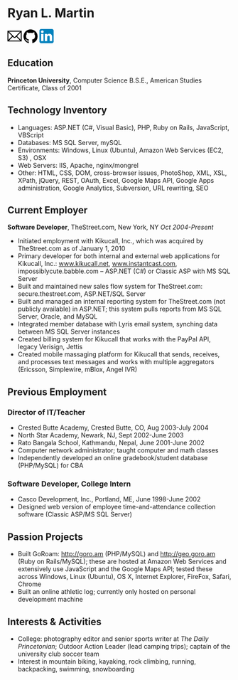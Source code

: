 # Ryan L. Martin

[![Email](images/email.png)](mailto:rlmartin@gmail.com) [![GitHub](images/github.png)](https://github.com/rlmartin) [![LinkedIn](images/linkedin.png)](https://www.linkedin.com/in/ryan-l-martin)

## Education
**Princeton University**, Computer Science B.S.E., American Studies Certificate, Class of 2001

## Technology Inventory
* Languages: ASP.NET (C#, Visual Basic), PHP, Ruby on Rails, JavaScript, VBScript
* Databases: MS SQL Server, mySQL
* Environments: Windows, Linux (Ubuntu), Amazon Web Services (EC2, S3) , OSX
* Web Servers: IIS, Apache, nginx/mongrel
* Other: HTML, CSS, DOM, cross-browser issues, PhotoShop, XML, XSL, XPath, jQuery, REST, OAuth, Excel, Google Maps API, Google Apps administration, Google Analytics, Subversion, URL rewriting, SEO

## Current Employer
**Software Developer**, TheStreet.com, New York, NY _Oct 2004-Present_
* Initiated employment with Kikucall, Inc., which was acquired by TheStreet.com as of January 1, 2010
* Primary developer for both internal and external web applications for Kikucall, Inc.: www.kikucall.net, www.instantcast.com, impossiblycute.babble.com – ASP.NET (C#) or Classic ASP with MS SQL Server
* Built and maintained new sales flow system for TheStreet.com: secure.thestreet.com, ASP.NET/SQL Server
* Built and managed an internal reporting system for TheStreet.com (not publicly available) in ASP.NET; this system pulls reports from MS SQL Server, Oracle, and MySQL
* Integrated member database with Lyris email system, synching data between MS SQL Server instances
* Created billing system for Kikucall that works with the PayPal API, legacy Verisign, Jettis
* Created mobile massaging platform for Kikucall that sends, receives, and processes text messages and works with multiple aggregators (Ericsson, Simplewire, mBlox, Angel IVR)

## Previous Employment

### Director of IT/Teacher
* Crested Butte Academy, Crested Butte, CO, Aug 2003-July 2004
* North Star Academy, Newark, NJ, Sept 2002-June 2003
* Rato Bangala School, Kathmandu, Nepal, June 2001-June 2002
* Computer network administrator; taught computer and math classes
* Independently developed an online gradebook/student database (PHP/MySQL) for CBA

### Software Developer, College Intern
* Casco Development, Inc., Portland, ME, June 1998-June 2002
* Designed web version of employee time-and-attendance collection software (Classic ASP/MS SQL Server)

## Passion Projects
* Built GoRoam: http://goro.am (PHP/MySQL) and http://geo.goro.am (Ruby on Rails/MySQL); these are hosted at Amazon Web Services and extensively use JavaScript and the Google Maps API; tested these across Windows, Linux (Ubuntu), OS X, Internet Explorer, FireFox, Safari, Chrome
* Built an online athletic log; currently only hosted on personal development machine

## Interests & Activities
* College: photography editor and senior sports writer at _The Daily Princetonian_; Outdoor Action Leader (lead camping trips); captain of the university club soccer team
* Interest in mountain biking, kayaking, rock climbing, running, backpacking, swimming, snowboarding